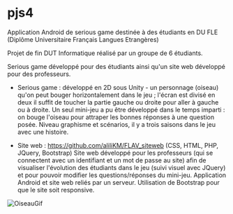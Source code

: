 # pjs4
Application Android de serious game destinée à des étudiants en DU FLE (Diplôme Universitaire Français Langues Etrangères)

Projet de fin DUT Informatique réalisé par un groupe de 6 étudiants.

Serious game développé pour des étudiants ainsi qu'un site web développé pour des professeurs.

- Serious game : développé en 2D sous Unity - un personnage (oiseau) qu'on peut bouger horizontalement dans le jeu ; l'écran est divisé en deux il suffit de toucher la partie gauche ou droite pour aller à gauche ou à droite. Un seul mini-jeu a pu être développé dans le temps imparti : on bouge l'oiseau pour attraper les bonnes réponses à une question posée. Niveau graphisme et scénarios, il y a trois saisons dans le jeu avec une histoire.

- Site web : https://github.com/aliliKM/FLAV_siteweb (CSS, HTML, PHP, JQuery, Bootstrap)
Site web développé pour les professeurs (qui se connectent avec un identifiant et un mot de passe au site) afin de visualiser l'évolution des étudiants dans le jeu (suivi visuel avec JQuery) et pour pouvoir modifier les questions/réponses du mini-jeu. Application Android et site web reliés par un serveur. Utilisation de Bootstrap pour que le site soit responsive.

![OiseauGif](https://user-images.githubusercontent.com/33696915/142452281-41379cc5-a1c2-487a-9c62-74424dc5d27f.gif)

